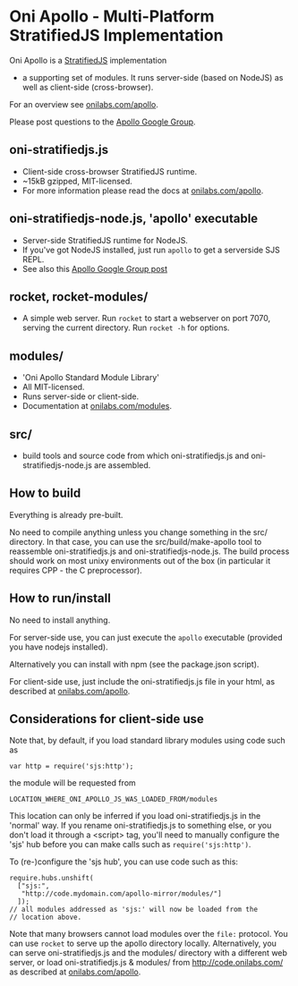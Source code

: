 Oni Apollo - Multi-Platform StratifiedJS Implementation
=======================================================

Oni Apollo is a [StratifiedJS](http://stratifiedjs.org) implementation
+ a supporting set of modules. It runs server-side (based on NodeJS)
as well as client-side (cross-browser).

For an overview see [onilabs.com/apollo](http://onilabs.com/apollo).

Please post questions to the [Apollo Google Group](http://groups.google.com/group/oni-apollo/topics).

oni-stratifiedjs.js
-------------

 - Client-side cross-browser StratifiedJS runtime.
 - ~15kB gzipped, MIT-licensed.
 - For more information please read the docs at [onilabs.com/apollo](http://onilabs.com/apollo).

oni-stratifiedjs-node.js, 'apollo' executable
---------------------------------------

 - Server-side StratifiedJS runtime for NodeJS.
 - If you've got NodeJS installed, just run `apollo` to get a serverside SJS REPL.
 - See also this [Apollo Google Group post](https://groups.google.com/forum/#!topic/oni-apollo/ZDkxczAZcgw)

rocket, rocket-modules/
-----------------------

 - A simple web server. Run `rocket` to start a webserver on port 7070, serving the
   current directory. Run `rocket -h` for options.

modules/
--------

 - 'Oni Apollo Standard Module Library'
 - All MIT-licensed. 
 - Runs server-side or client-side.
 - Documentation at [onilabs.com/modules](http://onilabs.com/modules).

src/
----

 - build tools and source code from which oni-stratifiedjs.js and
   oni-stratifiedjs-node.js are assembled.


How to build
------------

Everything is already pre-built. 

No need to compile anything unless you change something in the src/
directory. In that case, you can use the src/build/make-apollo tool to
reassemble oni-stratifiedjs.js and oni-stratifiedjs-node.js. The build process
should work on most unixy environments out of the box (in particular
it requires CPP - the C preprocessor).


How to run/install
------------------

No need to install anything.

For server-side use, you can just execute the `apollo` executable
(provided you have nodejs installed).

Alternatively you can install with npm (see the package.json script).

For client-side use, just include the oni-stratifiedjs.js file in your html,
as described at [onilabs.com/apollo](http://onilabs.com/apollo).


Considerations for client-side use
----------------------------------

Note that, by default, if you load standard library modules using code
such as

    var http = require('sjs:http');

the module will be requested from 

    LOCATION_WHERE_ONI_APOLLO_JS_WAS_LOADED_FROM/modules

This location can only be inferred if you load oni-stratifiedjs.js in the
'normal' way. If you rename oni-stratifiedjs.js to something else, or you
don't load it through a &lt;script> tag, you'll need to manually
configure the 'sjs' hub before you can make calls such as
`require('sjs:http')`.

To (re-)configure the 'sjs hub', you can use code such as this:

    require.hubs.unshift( 
      ["sjs:", 
       "http://code.mydomain.com/apollo-mirror/modules/"] 
      ]);
    // all modules addressed as 'sjs:' will now be loaded from the
    // location above.

Note that many browsers cannot load modules over the `file:`
protocol. You can use `rocket` to serve up the apollo directory
locally. Alternatively, you can serve oni-stratifiedjs.js and the modules/
directory with a different web server, or load oni-stratifiedjs.js &
modules/ from http://code.onilabs.com/ as described at
[onilabs.com/apollo](http://onilabs.com/apollo).

